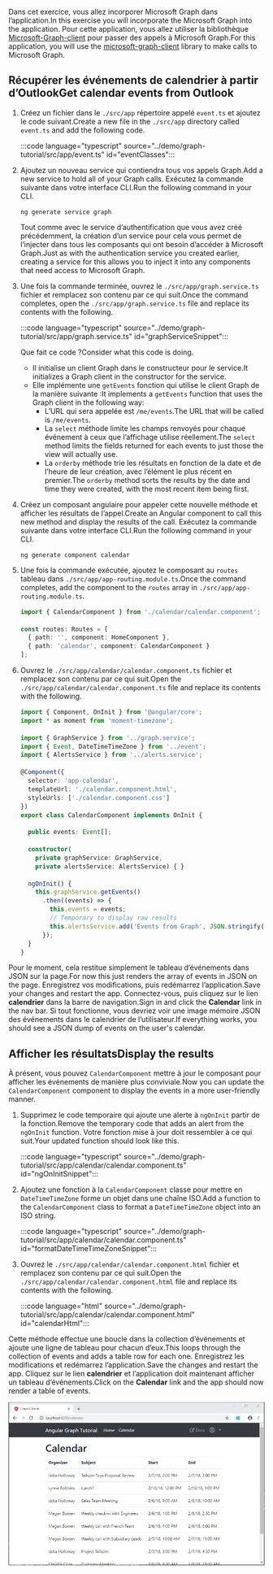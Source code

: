 <!-- markdownlint-disable MD002 MD041 -->

<span data-ttu-id="a593f-101">Dans cet exercice, vous allez incorporer Microsoft Graph dans l’application.</span><span class="sxs-lookup"><span data-stu-id="a593f-101">In this exercise you will incorporate the Microsoft Graph into the application.</span></span> <span data-ttu-id="a593f-102">Pour cette application, vous allez utiliser la bibliothèque [Microsoft-Graph-client](https://github.com/microsoftgraph/msgraph-sdk-javascript) pour passer des appels à Microsoft Graph.</span><span class="sxs-lookup"><span data-stu-id="a593f-102">For this application, you will use the [microsoft-graph-client](https://github.com/microsoftgraph/msgraph-sdk-javascript) library to make calls to Microsoft Graph.</span></span>

## <a name="get-calendar-events-from-outlook"></a><span data-ttu-id="a593f-103">Récupérer les événements de calendrier à partir d’Outlook</span><span class="sxs-lookup"><span data-stu-id="a593f-103">Get calendar events from Outlook</span></span>

1. <span data-ttu-id="a593f-104">Créez un fichier dans le `./src/app` répertoire appelé `event.ts` et ajoutez le code suivant.</span><span class="sxs-lookup"><span data-stu-id="a593f-104">Create a new file in the `./src/app` directory called `event.ts` and add the following code.</span></span>

    :::code language="typescript" source="../demo/graph-tutorial/src/app/event.ts" id="eventClasses":::

1. <span data-ttu-id="a593f-105">Ajoutez un nouveau service qui contiendra tous vos appels Graph.</span><span class="sxs-lookup"><span data-stu-id="a593f-105">Add a new service to hold all of your Graph calls.</span></span> <span data-ttu-id="a593f-106">Exécutez la commande suivante dans votre interface CLI.</span><span class="sxs-lookup"><span data-stu-id="a593f-106">Run the following command in your CLI.</span></span>

    ```Shell
    ng generate service graph
    ```

    <span data-ttu-id="a593f-107">Tout comme avec le service d’authentification que vous avez créé précédemment, la création d’un service pour cela vous permet de l’injecter dans tous les composants qui ont besoin d’accéder à Microsoft Graph.</span><span class="sxs-lookup"><span data-stu-id="a593f-107">Just as with the authentication service you created earlier, creating a service for this allows you to inject it into any components that need access to Microsoft Graph.</span></span>

1. <span data-ttu-id="a593f-108">Une fois la commande terminée, ouvrez le `./src/app/graph.service.ts` fichier et remplacez son contenu par ce qui suit.</span><span class="sxs-lookup"><span data-stu-id="a593f-108">Once the command completes, open the `./src/app/graph.service.ts` file and replace its contents with the following.</span></span>

    :::code language="typescript" source="../demo/graph-tutorial/src/app/graph.service.ts" id="graphServiceSnippet":::

    <span data-ttu-id="a593f-109">Que fait ce code ?</span><span class="sxs-lookup"><span data-stu-id="a593f-109">Consider what this code is doing.</span></span>

    - <span data-ttu-id="a593f-110">Il initialise un client Graph dans le constructeur pour le service.</span><span class="sxs-lookup"><span data-stu-id="a593f-110">It initializes a Graph client in the constructor for the service.</span></span>
    - <span data-ttu-id="a593f-111">Elle implémente une `getEvents` fonction qui utilise le client Graph de la manière suivante :</span><span class="sxs-lookup"><span data-stu-id="a593f-111">It implements a `getEvents` function that uses the Graph client in the following way:</span></span>
      - <span data-ttu-id="a593f-112">L’URL qui sera appelée est `/me/events`.</span><span class="sxs-lookup"><span data-stu-id="a593f-112">The URL that will be called is `/me/events`.</span></span>
      - <span data-ttu-id="a593f-113">La `select` méthode limite les champs renvoyés pour chaque événement à ceux que l’affichage utilise réellement.</span><span class="sxs-lookup"><span data-stu-id="a593f-113">The `select` method limits the fields returned for each events to just those the view will actually use.</span></span>
      - <span data-ttu-id="a593f-114">La `orderby` méthode trie les résultats en fonction de la date et de l’heure de leur création, avec l’élément le plus récent en premier.</span><span class="sxs-lookup"><span data-stu-id="a593f-114">The `orderby` method sorts the results by the date and time they were created, with the most recent item being first.</span></span>

1. <span data-ttu-id="a593f-115">Créez un composant angulaire pour appeler cette nouvelle méthode et afficher les résultats de l’appel.</span><span class="sxs-lookup"><span data-stu-id="a593f-115">Create an Angular component to call this new method and display the results of the call.</span></span> <span data-ttu-id="a593f-116">Exécutez la commande suivante dans votre interface CLI.</span><span class="sxs-lookup"><span data-stu-id="a593f-116">Run the following command in your CLI.</span></span>

    ```Shell
    ng generate component calendar
    ```

1. <span data-ttu-id="a593f-117">Une fois la commande exécutée, ajoutez le composant au `routes` tableau dans `./src/app/app-routing.module.ts`.</span><span class="sxs-lookup"><span data-stu-id="a593f-117">Once the command completes, add the component to the `routes` array in `./src/app/app-routing.module.ts`.</span></span>

    ```TypeScript
    import { CalendarComponent } from './calendar/calendar.component';

    const routes: Routes = [
      { path: '', component: HomeComponent },
      { path: 'calendar', component: CalendarComponent }
    ];
    ```

1. <span data-ttu-id="a593f-118">Ouvrez le `./src/app/calendar/calendar.component.ts` fichier et remplacez son contenu par ce qui suit.</span><span class="sxs-lookup"><span data-stu-id="a593f-118">Open the `./src/app/calendar/calendar.component.ts` file and replace its contents with the following.</span></span>

    ```TypeScript
    import { Component, OnInit } from '@angular/core';
    import * as moment from 'moment-timezone';

    import { GraphService } from '../graph.service';
    import { Event, DateTimeTimeZone } from '../event';
    import { AlertsService } from '../alerts.service';

    @Component({
      selector: 'app-calendar',
      templateUrl: './calendar.component.html',
      styleUrls: ['./calendar.component.css']
    })
    export class CalendarComponent implements OnInit {

      public events: Event[];

      constructor(
        private graphService: GraphService,
        private alertsService: AlertsService) { }

      ngOnInit() {
        this.graphService.getEvents()
          .then((events) => {
            this.events = events;
            // Temporary to display raw results
            this.alertsService.add('Events from Graph', JSON.stringify(events, null, 2));
          });
      }
    }
    ```

<span data-ttu-id="a593f-119">Pour le moment, cela restitue simplement le tableau d’événements dans JSON sur la page.</span><span class="sxs-lookup"><span data-stu-id="a593f-119">For now this just renders the array of events in JSON on the page.</span></span> <span data-ttu-id="a593f-120">Enregistrez vos modifications, puis redémarrez l’application.</span><span class="sxs-lookup"><span data-stu-id="a593f-120">Save your changes and restart the app.</span></span> <span data-ttu-id="a593f-121">Connectez-vous, puis cliquez sur le lien **calendrier** dans la barre de navigation.</span><span class="sxs-lookup"><span data-stu-id="a593f-121">Sign in and click the **Calendar** link in the nav bar.</span></span> <span data-ttu-id="a593f-122">Si tout fonctionne, vous devriez voir une image mémoire JSON des événements dans le calendrier de l’utilisateur.</span><span class="sxs-lookup"><span data-stu-id="a593f-122">If everything works, you should see a JSON dump of events on the user's calendar.</span></span>

## <a name="display-the-results"></a><span data-ttu-id="a593f-123">Afficher les résultats</span><span class="sxs-lookup"><span data-stu-id="a593f-123">Display the results</span></span>

<span data-ttu-id="a593f-124">À présent, vous pouvez `CalendarComponent` mettre à jour le composant pour afficher les événements de manière plus conviviale.</span><span class="sxs-lookup"><span data-stu-id="a593f-124">Now you can update the `CalendarComponent` component to display the events in a more user-friendly manner.</span></span>

1. <span data-ttu-id="a593f-125">Supprimez le code temporaire qui ajoute une alerte à `ngOnInit` partir de la fonction.</span><span class="sxs-lookup"><span data-stu-id="a593f-125">Remove the temporary code that adds an alert from the `ngOnInit` function.</span></span> <span data-ttu-id="a593f-126">Votre fonction mise à jour doit ressembler à ce qui suit.</span><span class="sxs-lookup"><span data-stu-id="a593f-126">Your updated function should look like this.</span></span>

    :::code language="typescript" source="../demo/graph-tutorial/src/app/calendar/calendar.component.ts" id="ngOnInitSnippet":::

1. <span data-ttu-id="a593f-127">Ajoutez une fonction à la `CalendarComponent` classe pour mettre en `DateTimeTimeZone` forme un objet dans une chaîne ISO.</span><span class="sxs-lookup"><span data-stu-id="a593f-127">Add a function to the `CalendarComponent` class to format a `DateTimeTimeZone` object into an ISO string.</span></span>

    :::code language="typescript" source="../demo/graph-tutorial/src/app/calendar/calendar.component.ts" id="formatDateTimeTimeZoneSnippet":::

1. <span data-ttu-id="a593f-128">Ouvrez le `./src/app/calendar/calendar.component.html` fichier et remplacez son contenu par ce qui suit.</span><span class="sxs-lookup"><span data-stu-id="a593f-128">Open the `./src/app/calendar/calendar.component.html` file and replace its contents with the following.</span></span>

    :::code language="html" source="../demo/graph-tutorial/src/app/calendar/calendar.component.html" id="calendarHtml":::

<span data-ttu-id="a593f-129">Cette méthode effectue une boucle dans la collection d’événements et ajoute une ligne de tableau pour chacun d’eux.</span><span class="sxs-lookup"><span data-stu-id="a593f-129">This loops through the collection of events and adds a table row for each one.</span></span> <span data-ttu-id="a593f-130">Enregistrez les modifications et redémarrez l’application.</span><span class="sxs-lookup"><span data-stu-id="a593f-130">Save the changes and restart the app.</span></span> <span data-ttu-id="a593f-131">Cliquez sur le lien **calendrier** et l’application doit maintenant afficher un tableau d’événements.</span><span class="sxs-lookup"><span data-stu-id="a593f-131">Click on the **Calendar** link and the app should now render a table of events.</span></span>

![Capture d’écran du tableau des événements](./images/add-msgraph-01.png)
